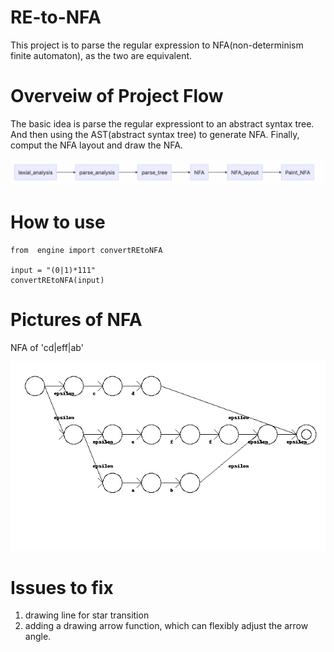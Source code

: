 # RE-to-NFA
This project is to parse the regular expression to NFA(non-determinism finite automaton), as the two are equivalent. 

# Overveiw of Project Flow
The basic idea is parse the regular expressiont to an abstract syntax tree. And then using the AST(abstract syntax tree) to generate NFA. Finally, comput the NFA layout and draw the NFA. 

![image](https://github.com/wenbinhuang9/RE-to-NFA/blob/master/flow.png)


# How to use
```
from  engine import convertREtoNFA

input = "(0|1)*111"
convertREtoNFA(input)
```

# Pictures of NFA
NFA of 'cd|eff|ab'

![image](https://github.com/wenbinhuang9/RE-to-NFA/blob/master/new_nfa_draw.jpg)

# Issues to fix

1. drawing line for star transition
2. adding a drawing arrow function, which can flexibly adjust the arrow angle.

